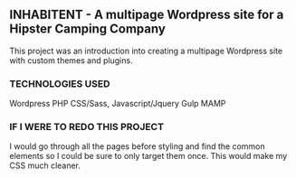 
## INHABITENT - A multipage Wordpress site for a Hipster Camping Company

This project was an introduction into creating a multipage Wordpress site with custom themes and plugins.

### TECHNOLOGIES USED

Wordpress
PHP
CSS/Sass,
Javascript/Jquery 
Gulp
MAMP

### IF I WERE TO REDO THIS PROJECT

I would go through all the pages before styling and find the common elements so I could be sure to only target them once.
This would make my CSS much cleaner.
